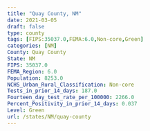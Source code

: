 ```yaml
---
title: "Quay County, NM"
date: 2021-03-05
draft: false
type: county
tags: [FIPS:35037.0,FEMA:6.0,Non-core,Green]
categories: [NM]
County: Quay County
State: NM
FIPS: 35037.0
FEMA_Region: 6.0
Population: 8253.0
NCHS_Urban_Rural_Classification: Non-core
Tests_in_prior_14_days: 187.0
Fourteen_day_test_rate_per_100000: 2266.0
Percent_Positivity_in_prior_14_days: 0.037
Level: Green
url: /states/NM/quay-county
---
```



